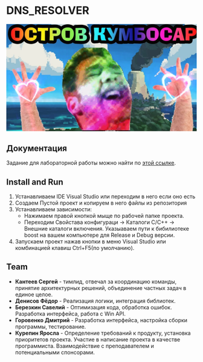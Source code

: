 # DNS_RESOLVER
![Logotype](./images/image.webp)

## Документация
Задание для лабораторной работы можно найти по [этой ссылке](./docs/LR_TASK.md).

## Install and Run

1. Устанавливаем IDE Visual Studio или переходим в него если оно есть
2. Создаем Пустой проект и копируем в него файлы из репозитория
3. Устанавливаем зависимости:
   - Нажимаем правой кнопкой мыще по рабочей папке проекта.
   - Переходим Свойстава конфигураци -> Каталоги C/C++ -> Внешние каталоги включения. Указыаваем пути к бибилиотеке boost на вашем компьютере для Release и Debug версии.
4. Запускаем проект нажав кнопки в меню Visual Studio или комбинацией клавиш Ctrl+F5(по умолчанию).


## Team

- **Кантеев Сергей** - тимлид, отвечал за  координацию команды, принятие архитектурных решений, объединение частных задач в единое целое.
- **Денисов Фёдор** -  Реализация логики, интеграция библиотек.
- **Березкин Савелий** - Оптимизация кода, обработка ошибок. Разработка интерфейса, работа с Win API.
- **Горовенко Дмитрий** - Разработка интерфейса, настройка сборки программы, тестирование.
- **Курепин Яросла** - Определение требований к продукту, установка приоритетов проекта. Участие в написание проекта в качестве программиста. Взаимодействие с преподавателем и потенциальными спонсорами.


